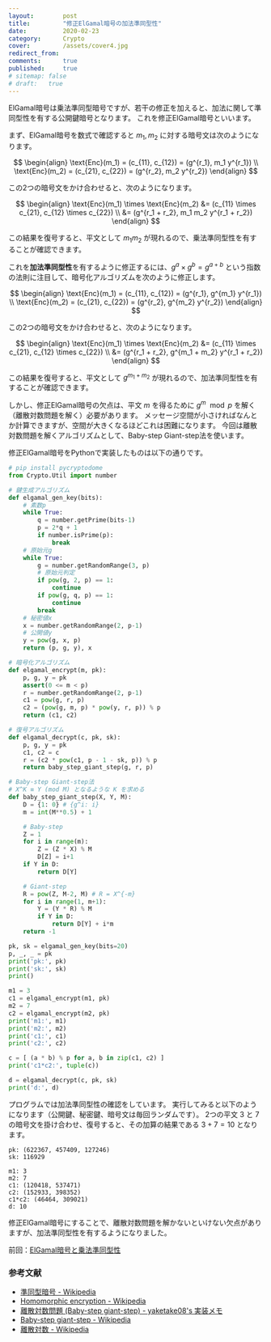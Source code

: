 ```yaml
---
layout:        post
title:         "修正ElGamal暗号の加法準同型性"
date:          2020-02-23
category:      Crypto
cover:         /assets/cover4.jpg
redirect_from:
comments:      true
published:     true
# sitemap: false
# draft:   true
---
```


ElGamal暗号は乗法準同型暗号ですが、若干の修正を加えると、加法に関して準同型性を有する公開鍵暗号となります。
これを修正ElGamal暗号といいます。

まず、ElGamal暗号を数式で確認すると $m_1, m_2$ に対する暗号文は次のようになります。

$$
\begin{align}
  \text{Enc}(m_1) = (c_{11}, c_{12}) = (g^{r_1}, m_1 y^{r_1}) \\
  \text{Enc}(m_2) = (c_{21}, c_{22}) = (g^{r_2}, m_2 y^{r_2})
\end{align}
$$

この2つの暗号文をかけ合わせると、次のようになります。

$$
\begin{align}
  \text{Enc}(m_1) \times \text{Enc}(m_2)
  &= (c_{11} \times c_{21}, c_{12} \times c_{22}) \\
  &= (g^{r_1 + r_2}, m_1 m_2 y^{r_1 + r_2})
\end{align}
$$

この結果を復号すると、平文として $m_1 m_2$ が現れるので、乗法準同型性を有することが確認できます。

これを**加法準同型性**を有するように修正するには、$g^a \times g^b = g^{a+b}$ という指数の法則に注目して、暗号化アルゴリズムを次のように修正します。

$$
\begin{align}
  \text{Enc}(m_1) = (c_{11}, c_{12}) = (g^{r_1}, g^{m_1} y^{r_1}) \\
  \text{Enc}(m_2) = (c_{21}, c_{22}) = (g^{r_2}, g^{m_2} y^{r_2})
\end{align}
$$

この2つの暗号文をかけ合わせると、次のようになります。

$$
\begin{align}
  \text{Enc}(m_1) \times \text{Enc}(m_2)
  &= (c_{11} \times c_{21}, c_{12} \times c_{22}) \\
  &= (g^{r_1 + r_2}, g^{m_1 + m_2} y^{r_1 + r_2})
\end{align}
$$

この結果を復号すると、平文として $g^{m_1 + m_2}$ が現れるので、加法準同型性を有することが確認できます。

しかし、修正ElGamal暗号の欠点は、平文 $m$ を得るために $g^m \mod p$ を解く（離散対数問題を解く）必要があります。
メッセージ空間が小さければなんとか計算できますが、空間が大きくなるほどこれは困難になります。
今回は離散対数問題を解くアルゴリズムとして、Baby-step Giant-step法を使います。

修正ElGamal暗号をPythonで実装したものは以下の通りです。

```python
# pip install pycryptodome
from Crypto.Util import number

# 鍵生成アルゴリズム
def elgamal_gen_key(bits):
    # 素数p
    while True:
        q = number.getPrime(bits-1)
        p = 2*q + 1
        if number.isPrime(p):
            break
    # 原始元g
    while True:
        g = number.getRandomRange(3, p)
        # 原始元判定
        if pow(g, 2, p) == 1:
            continue
        if pow(g, q, p) == 1:
            continue
        break
    # 秘密値x
    x = number.getRandomRange(2, p-1)
    # 公開値y
    y = pow(g, x, p)
    return (p, g, y), x

# 暗号化アルゴリズム
def elgamal_encrypt(m, pk):
    p, g, y = pk
    assert(0 <= m < p)
    r = number.getRandomRange(2, p-1)
    c1 = pow(g, r, p)
    c2 = (pow(g, m, p) * pow(y, r, p)) % p
    return (c1, c2)

# 復号アルゴリズム
def elgamal_decrypt(c, pk, sk):
    p, g, y = pk
    c1, c2 = c
    r = (c2 * pow(c1, p - 1 - sk, p)) % p
    return baby_step_giant_step(g, r, p)

# Baby-step Giant-step法
# X^K ≡ Y (mod M) となるような K を求める
def baby_step_giant_step(X, Y, M):
    D = {1: 0} # {g^i: i}
    m = int(M**0.5) + 1

    # Baby-step
    Z = 1
    for i in range(m):
        Z = (Z * X) % M
        D[Z] = i+1
    if Y in D:
        return D[Y]

    # Giant-step
    R = pow(Z, M-2, M) # R = X^{-m}
    for i in range(1, m+1):
        Y = (Y * R) % M
        if Y in D:
            return D[Y] + i*m
    return -1

pk, sk = elgamal_gen_key(bits=20)
p, _, _ = pk
print('pk:', pk)
print('sk:', sk)
print()

m1 = 3
c1 = elgamal_encrypt(m1, pk)
m2 = 7
c2 = elgamal_encrypt(m2, pk)
print('m1:', m1)
print('m2:', m2)
print('c1:', c1)
print('c2:', c2)

c = [ (a * b) % p for a, b in zip(c1, c2) ]
print('c1*c2:', tuple(c))

d = elgamal_decrypt(c, pk, sk)
print('d:', d)
```

プログラムでは加法準同型性の確認をしています。
実行してみると以下のようになります（公開鍵、秘密鍵、暗号文は毎回ランダムです）。
2つの平文 $3$ と $7$ の暗号文を掛け合わせ、復号すると、その加算の結果である $3 + 7 = 10$ となります。

```
pk: (622367, 457409, 127246)
sk: 116929

m1: 3
m2: 7
c1: (120418, 537471)
c2: (152933, 398352)
c1*c2: (46464, 309021)
d: 10
```

修正ElGamal暗号にすることで、離散対数問題を解かないといけない欠点がありますが、加法準同型性を有するようになりました。


前回：[ElGamal暗号と乗法準同型性](/blog/crypto/elgamal-encryption)

### 参考文献

- [準同型暗号 - Wikipedia](https://ja.wikipedia.org/wiki/%E6%BA%96%E5%90%8C%E5%9E%8B%E6%9A%97%E5%8F%B7)
- [Homomorphic encryption - Wikipedia](https://en.wikipedia.org/wiki/Homomorphic_encryption)
- [離散対数問題 (Baby-step giant-step) - yaketake08's 実装メモ](https://tjkendev.github.io/procon-library/python/math/baby-step-giant-step.html)
- [Baby-step giant-step - Wikipedia](https://en.wikipedia.org/wiki/Baby-step_giant-step)
- [離散対数 - Wikipedia](https://ja.wikipedia.org/wiki/%E9%9B%A2%E6%95%A3%E5%AF%BE%E6%95%B0)
